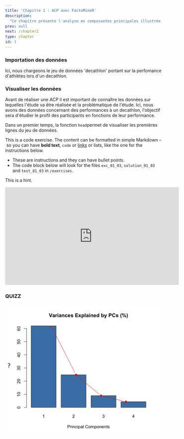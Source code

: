 ```yaml
---
title: 'Chapitre 1 : ACP avec FactoMineR'
description:
  "Ce chapitre présente l'analyse en composantes principales illustrée à l'aide du package FactoMineR"
prev: null
next: /chapter2
type: chapter
id: 1
---
```


<exercise id="1" title="Préparation des données" type="slides">

<slides source="chapter1_01_introduction">
</slides>

</exercise>

<exercise id="2" title="Choix des variables et individus">

### Importation des données 

Ici, nous chargeons le jeu de données 'decathlon' portant sur la perfomance d'athlètes lors d'un decathlon. 

<codeblock id="01_02_01" ></codeblock>
<codeblock id="01_02_02"></codeblock>


### Visualiser les données

Avant de réaliser une ACP il est important de connaître les données sur lequelles l'étude va être réalisée et la problématique de l'étude. Ici, nous avons des données concernant des performances à un decathlon, l'objectif sera d'étudier le profil des participants en fonctions de leur performance.

Dans un premier temps, la fonction `head`permet de visualiser les premières lignes du jeu de données.


</exercise>

<exercise id="3" title="Individus et variables actifs">

This is a code exercise. The content can be formatted in simple Markdown – so
you can have **bold text**, `code` or [links](https://spacy.io) or lists, like
the one for the instructions below.

- These are instructions and they can have bullet points.
- The code block below will look for the files `exc_01_03`, `solution_01_03` and
  `test_01_03` in `/exercises`.

<codeblock id="01_03">

This is a hint.

</codeblock>

</exercise>

<exercise id="4" title="Pratique" type="slides">

<html><center>
<iframe width="560" height="315" src="https://www.youtube.com/embed/FgakZw6K1QQ" title="YouTube video player" frameborder="0" allow="accelerometer; autoplay; clipboard-write; encrypted-media; gyroscope; picture-in-picture" allowfullscreen></iframe></center></html>

### QUIZZ
<html>
<img src="static/Graph_quiz1.png"></img>
</html>
</exercise>

